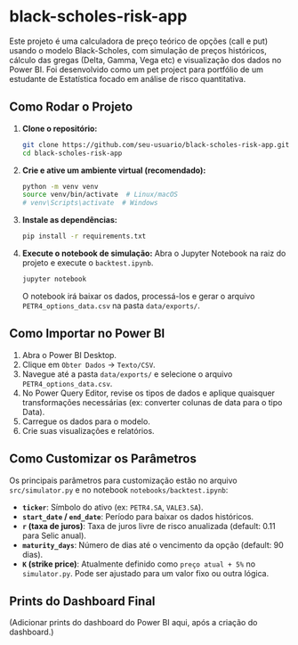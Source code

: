 
# black-scholes-risk-app

Este projeto é uma calculadora de preço teórico de opções (call e put) usando o modelo Black-Scholes, com simulação de preços históricos, cálculo das gregas (Delta, Gamma, Vega etc) e visualização dos dados no Power BI. Foi desenvolvido como um pet project para portfólio de um estudante de Estatística focado em análise de risco quantitativa.

## Como Rodar o Projeto

1.  **Clone o repositório:**
    ```bash
    git clone https://github.com/seu-usuario/black-scholes-risk-app.git
    cd black-scholes-risk-app
    ```

2.  **Crie e ative um ambiente virtual (recomendado):**
    ```bash
    python -m venv venv
    source venv/bin/activate  # Linux/macOS
    # venv\Scripts\activate  # Windows
    ```

3.  **Instale as dependências:**
    ```bash
    pip install -r requirements.txt
    ```

4.  **Execute o notebook de simulação:**
    Abra o Jupyter Notebook na raiz do projeto e execute o `backtest.ipynb`.
    ```bash
    jupyter notebook
    ```
    O notebook irá baixar os dados, processá-los e gerar o arquivo `PETR4_options_data.csv` na pasta `data/exports/`.

## Como Importar no Power BI

1.  Abra o Power BI Desktop.
2.  Clique em `Obter Dados` -> `Texto/CSV`.
3.  Navegue até a pasta `data/exports/` e selecione o arquivo `PETR4_options_data.csv`.
4.  No Power Query Editor, revise os tipos de dados e aplique quaisquer transformações necessárias (ex: converter colunas de data para o tipo Data).
5.  Carregue os dados para o modelo.
6.  Crie suas visualizações e relatórios.

## Como Customizar os Parâmetros

Os principais parâmetros para customização estão no arquivo `src/simulator.py` e no notebook `notebooks/backtest.ipynb`:

-   **`ticker`**: Símbolo do ativo (ex: `PETR4.SA`, `VALE3.SA`).
-   **`start_date` / `end_date`**: Período para baixar os dados históricos.
-   **`r` (taxa de juros)**: Taxa de juros livre de risco anualizada (default: 0.11 para Selic anual).
-   **`maturity_days`**: Número de dias até o vencimento da opção (default: 90 dias).
-   **`K` (strike price)**: Atualmente definido como `preço atual + 5%` no `simulator.py`. Pode ser ajustado para um valor fixo ou outra lógica.

## Prints do Dashboard Final

(Adicionar prints do dashboard do Power BI aqui, após a criação do dashboard.)

